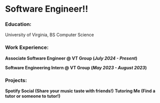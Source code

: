 # Software Engineer!!


### Education:
University of Virginia, BS Computer Science

### Work Experience:
**Associate Software Engineer @ VT Group (_July 2024 - Present_)**

**Software Engineering Intern @ VT Group (_May 2023 - August 2023_)**

### Projects:
**Spotify Social (Share your music taste with friends!)**
**Tutoring Me (Find a tutor or someone to tutor!)**
